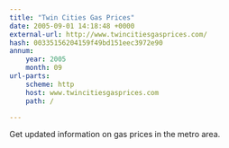 ```yaml
---
title: "Twin Cities Gas Prices"
date: 2005-09-01 14:18:48 +0000
external-url: http://www.twincitiesgasprices.com/
hash: 00335156204159f49bd151eec3972e90
annum:
    year: 2005
    month: 09
url-parts:
    scheme: http
    host: www.twincitiesgasprices.com
    path: /

---
```


Get updated information on gas prices in the metro area.
